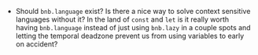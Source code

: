 - Should `bnb.language` exist? Is there a nice way to solve context sensitive languages without it? In the land of `const` and `let` is it really worth having `bnb.language` instead of just using `bnb.lazy` in a couple spots and letting the temporal deadzone prevent us from using variables to early on accident?
